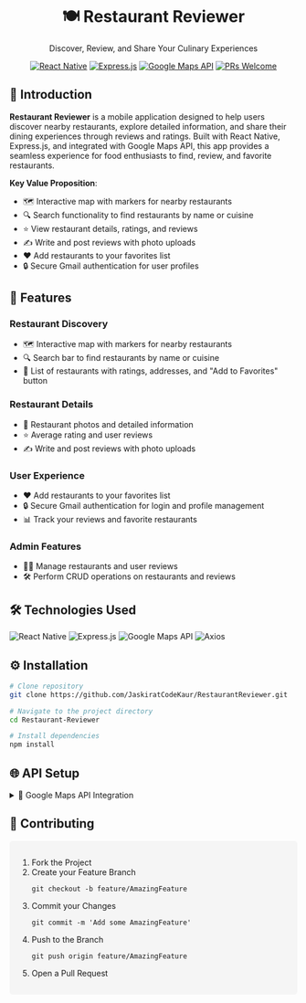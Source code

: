 
<h1 align="center">🍽️ Restaurant Reviewer</h1>
<p align="center">Discover, Review, and Share Your Culinary Experiences</p>

<div align="center">

[![React Native](https://img.shields.io/badge/React%20Native-0.73.6-61dafb?style=flat&logo=react)](https://reactnative.dev/)
[![Express.js](https://img.shields.io/badge/Express.js-4.18.2-000000?style=flat&logo=express)](https://expressjs.com/)
[![Google Maps API](https://img.shields.io/badge/Google%20Maps%20API-3.0-4285F4?style=flat&logo=google-maps)](https://developers.google.com/maps)
[![PRs Welcome](https://img.shields.io/badge/PRs-welcome-brightgreen.svg?style=flat)](https://makeapullrequest.com)

</div>

## 🌟 Introduction

**Restaurant Reviewer** is a mobile application designed to help users discover nearby restaurants, explore detailed information, and share their dining experiences through reviews and ratings. Built with React Native, Express.js, and integrated with Google Maps API, this app provides a seamless experience for food enthusiasts to find, review, and favorite restaurants.

**Key Value Proposition**:
- 🗺️ Interactive map with markers for nearby restaurants
- 🔍 Search functionality to find restaurants by name or cuisine
- ⭐ View restaurant details, ratings, and reviews
- ✍️ Write and post reviews with photo uploads
- ❤️ Add restaurants to your favorites list
- 🔒 Secure Gmail authentication for user profiles

<!--h2>🖼 Screenshots</h2>
<div align="center">
  <img src="./assets/screenshots/home.jpeg" width="30%" alt="Home Screen">
  <img src="./assets/screenshots/map.jpeg" width="30%" alt="Map View">
  <img src="./assets/screenshots/restaurant-list.jpeg" width="30%" alt="Restaurant List">
  
  <img src="./assets/screenshots/restaurant-detail.jpeg" width="30%" alt="Restaurant Detail">
  <img src="./assets/screenshots/review-form.jpeg" width="30%" alt="Review Form">
  <img src="./assets/screenshots/favorites.jpeg" width="30%" alt="Favorites">
</div-->

## 🚀 Features

### Restaurant Discovery
- 🗺️ Interactive map with markers for nearby restaurants
- 🔍 Search bar to find restaurants by name or cuisine
- 📜 List of restaurants with ratings, addresses, and "Add to Favorites" button

### Restaurant Details
- 📸 Restaurant photos and detailed information
- ⭐ Average rating and user reviews
- ✍️ Write and post reviews with photo uploads

### User Experience
- ❤️ Add restaurants to your favorites list
- 🔒 Secure Gmail authentication for login and profile management
- 📊 Track your reviews and favorite restaurants

### Admin Features
- 👨‍💼 Manage restaurants and user reviews
- 🛠️ Perform CRUD operations on restaurants and reviews

## 🛠️ Technologies Used

![React Native](https://img.shields.io/badge/-React_Native-61DAFB?logo=react&logoColor=white)
![Express.js](https://img.shields.io/badge/-Express.js-000000?logo=express&logoColor=white)
![Google Maps API](https://img.shields.io/badge/-Google%20Maps%20API-4285F4?logo=google-maps&logoColor=white)
![Axios](https://img.shields.io/badge/-Axios-5A29E4?logo=axios&logoColor=white)

## ⚙️ Installation

```bash
# Clone repository
git clone https://github.com/JaskiratCodeKaur/RestaurantReviewer.git

# Navigate to the project directory
cd Restaurant-Reviewer

# Install dependencies
npm install
```
<h2>🌐 API Setup</h2> <details> <summary>📌 Google Maps API Integration</summary> <ol> <li>Visit <a href="https://developers.google.com/maps/documentation">Google Maps API</a></li> <li>Create a project in the Google Cloud Console</li> <li>Enable the Google Maps JavaScript API and Places API</li> <li>Generate an API key and add it to your `.env` file</li> </ol> </details><h2>🤝 Contributing</h2> <div style="background: #f5f5f5; padding: 15px; border-radius: 5px;"> <ol> <li>Fork the Project</li> <li>Create your Feature Branch <pre><code>git checkout -b feature/AmazingFeature</code></pre> </li> <li>Commit your Changes <pre><code>git commit -m 'Add some AmazingFeature'</code></pre> </li> <li>Push to the Branch <pre><code>git push origin feature/AmazingFeature</code></pre> </li> <li>Open a Pull Request</li> </ol> </div>
